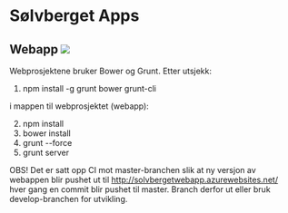 # Sølvberget Apps 

##  Webapp <img src="https://capsvg.visualstudio.com/_apis/public/build/definitions/e7f3a515-6ede-49d6-9ed9-dec8141747da/27/badge"/>

Webprosjektene bruker Bower og Grunt. Etter utsjekk:

1. npm install -g grunt bower grunt-cli

i mappen til webprosjektet (webapp):

2. npm install
3. bower install
4. grunt --force
5. grunt server

OBS! Det er satt opp CI mot master-branchen slik at ny versjon av webappen blir pushet ut til http://solvbergetwebapp.azurewebsites.net/ hver gang en commit blir pushet til master. Branch derfor ut eller bruk develop-branchen for utvikling.
